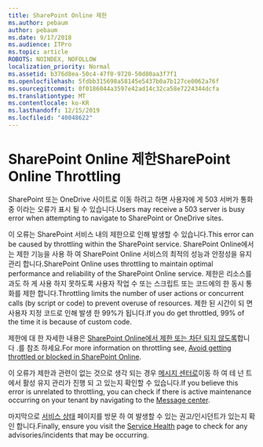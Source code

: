 ```yaml
---
title: SharePoint Online 제한
ms.author: pebaum
author: pebaum
ms.date: 9/17/2018
ms.audience: ITPro
ms.topic: article
ROBOTS: NOINDEX, NOFOLLOW
localization_priority: Normal
ms.assetid: b376d8ea-50c4-47f0-9720-50d80aa3f7f1
ms.openlocfilehash: 5fdbb315698a58145e5437b0a7b127ce0062a76f
ms.sourcegitcommit: 0f0186044a3597e42ad14c32ca58e7224344dcfa
ms.translationtype: MT
ms.contentlocale: ko-KR
ms.lasthandoff: 12/15/2019
ms.locfileid: "40048622"
---
```

# <a name="sharepoint-online-throttling"></a><span data-ttu-id="a88a1-102">SharePoint Online 제한</span><span class="sxs-lookup"><span data-stu-id="a88a1-102">SharePoint Online Throttling</span></span>

<span data-ttu-id="a88a1-103">SharePoint 또는 OneDrive 사이트로 이동 하려고 하면 사용자에 게 503 서버가 통화 중 이라는 오류가 표시 될 수 있습니다.</span><span class="sxs-lookup"><span data-stu-id="a88a1-103">Users may receive a 503 server is busy error when attempting to navigate to SharePoint or OneDrive sites.</span></span> 

<span data-ttu-id="a88a1-104">이 오류는 SharePoint 서비스 내의 제한으로 인해 발생할 수 있습니다.</span><span class="sxs-lookup"><span data-stu-id="a88a1-104">This error can be caused by throttling within the SharePoint service.</span></span> <span data-ttu-id="a88a1-105">SharePoint Online에서는 제한 기능을 사용 하 여 SharePoint Online 서비스의 최적의 성능과 안정성을 유지 관리 합니다.</span><span class="sxs-lookup"><span data-stu-id="a88a1-105">SharePoint Online uses throttling to maintain optimal performance and reliability of the SharePoint Online service.</span></span> <span data-ttu-id="a88a1-106">제한은 리소스를 과도 하 게 사용 하지 못하도록 사용자 작업 수 또는 스크립트 또는 코드에의 한 동시 통화를 제한 합니다.</span><span class="sxs-lookup"><span data-stu-id="a88a1-106">Throttling limits the number of user actions or concurrent calls (by script or code) to prevent overuse of resources.</span></span> <span data-ttu-id="a88a1-107">제한 된 시간이 되 면 사용자 지정 코드로 인해 발생 한 99%가 됩니다.</span><span class="sxs-lookup"><span data-stu-id="a88a1-107">If you do get throttled, 99% of the time it is because of custom code.</span></span>

<span data-ttu-id="a88a1-108">제한에 대 한 자세한 내용은 [SharePoint Online에서 제한 또는 차단 되지 않도록](https://docs.microsoft.com/sharepoint/dev/general-development/how-to-avoid-getting-throttled-or-blocked-in-sharepoint-online)합니다 .를 참조 하세요.</span><span class="sxs-lookup"><span data-stu-id="a88a1-108">For more information on throttling see, [Avoid getting throttled or blocked in SharePoint Online](https://docs.microsoft.com/sharepoint/dev/general-development/how-to-avoid-getting-throttled-or-blocked-in-sharepoint-online).</span></span>

<span data-ttu-id="a88a1-109">이 오류가 제한과 관련이 없는 것으로 생각 되는 경우 [메시지 센터로](https://portal.office.com/adminportal/home#/MessageCenter)이동 하 여 테 넌 트에서 활성 유지 관리가 진행 되 고 있는지 확인할 수 있습니다.</span><span class="sxs-lookup"><span data-stu-id="a88a1-109">If you believe this error is unrelated to throttling, you can check if there is active maintenance occurring on your tenant by navigating to the [Message center](https://portal.office.com/adminportal/home#/MessageCenter).</span></span>

 <span data-ttu-id="a88a1-110">마지막으로 [서비스 상태](https://portal.office.com/adminportal/home#/servicehealth) 페이지를 방문 하 여 발생할 수 있는 권고/인시던트가 있는지 확인 합니다.</span><span class="sxs-lookup"><span data-stu-id="a88a1-110">Finally, ensure you visit the [Service Health](https://portal.office.com/adminportal/home#/servicehealth) page to check for any advisories/incidents that may be occurring.</span></span>

